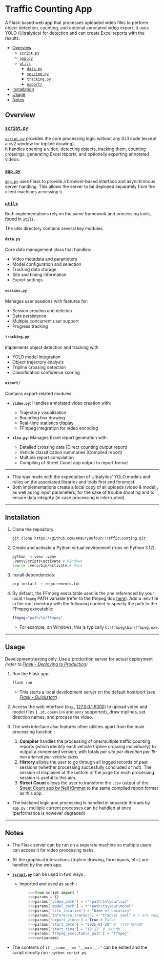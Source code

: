 <!-- omit from toc -->
# Traffic Counting App

A Flask-based web app that processes uploaded video files to perform object detection, counting, and optional annotated video export. It uses YOLO (Ultralytics) for detection and can create Excel reports with the results.

- [Overview](#overview)
  - [`script.py`](#scriptpy)
  - [`app.py`](#apppy)
  - [`utils`](#utils)
    - [`data.py`](#datapy)
    - [`session.py`](#sessionpy)
    - [`tracking.py`](#trackingpy)
    - [`export/`](#export)
- [Installation](#installation)
- [Usage](#usage)
- [Notes](#notes)

## Overview

### [`script.py`](script.py)

[`script.py`](script.py) provides the core processing logic without any GUI code (except a cv2 window for tripline drawing).  
It handles opening a video, detecting objects, tracking them, counting crossings, generating Excel reports, and optionally exporting annotated videos.  

### [`app.py`](app.py)

[`app.py`](app.py) uses Flask to provide a browser-based interface and asynchronous server handling. This allows the server to be deployed separately from the client machines accessing it.

### [`utils`](utils)

Both implementations rely on the same framework and processing tools, found in [`utils`](utils).

The utils directory contains several key modules:

#### `data.py`
  
  Core data management class that handles:
  
- Video metadata and parameters
- Model configuration and selection
- Tracking data storage
- Site and timing information
- Export settings

#### `session.py`
  
  Manages user sessions with features for:

- Session creation and deletion
- Data persistence
- Multiple concurrent user support
- Progress tracking

#### `tracking.py`
  
  Implements object detection and tracking with:

- YOLO model integration
- Object trajectory analysis
- Tripline crossing detection
- Classification confidence scoring

#### `export/`
  
  Contains export-related modules:

- **`video.py`**: Handles annotated video creation with:
  - Trajectory visualization
  - Bounding box drawing
  - Real-time statistics display
  - FFmpeg integration for video encoding

- **`xlsx.py`**: Manages Excel report generation with:
  - Detailed crossing data (Direct counting output report)
  - Vehicle classification summaries (Compiled report)
  - Multiple report compilation
  - Compiling of Street Count app output to report format

---

- This was made with the expectation of Ultralytics' YOLO models and relies on the associated libraries and tools first and foremost.
- Both implementations create a local copy of all uploads (video & model), as well as log input parameters, for the sake of trouble shooting and to ensure data integrity (in case processing is interrupted).

---

## Installation

1. Clone the repository.  

    ```bash
    git clone https://github.com/AmauryDufour/TrafficCounting.git 
    ```

2. Create and activate a Python virtual environment (runs on Python 3.12).

    ```bash
    python -m venv .venv
    .venv\Scripts\activate # Windows
    source .venv/bin/activate # Unix
    ```

3. Install dependencies:  

    ```bash
    pip install -r requirements.txt
    ```

4. By default, the FFmpeg executable used is the one referenced by your local `ffmpeg` PATH variable (refer to the ffmpeg doc [here](https://www.ffmpeg.org/download.html)). Add a .env file in the root directory with the following content to specify the path to the FFmpeg executable:

    ```bash
    ffmpeg="path/to/ffmpeg"
    ```

    - For example, on Windows, this is typically `C:\ffmpeg\bin\ffmpeg.exe`.

---

## Usage

Development/testing only. Use a production server for actual deployment *(refer to [Flask - Deploying to Production](https://flask.palletsprojects.com/en/stable/deploying/))*

1. Run the Flask app:

    ```bash
    flask run
    ```

    - This starts a local development server on the default host/port (see *[Flask - Quickstart](https://flask.palletsprojects.com/en/stable/quickstart/#debug-mode)*).
1. Access the web interface (e.g., [127.0.0.1:5000](http://127.0.0.1:5000)) to upload video and model files ( `.pt`, `openvino` and `onnx` supported), draw triplines, set direction names, and process the video.
1. The web interface also features other utilities apart from the main processing function :
   1. **Compiler** handles the processing of one/multiple traffic counting reports (which identify each vehicle tripline crossing individually) to output a condensed version, with totals *per site per direction per 15-min interval per vehicle class*
   1. **History** allows the user to go through all logged records of past sessions (whether processing succesfully concluded or not). The session id displayed at the bottom of the page for each processing session is useful to this aim.
   1. **Street Count** allows the user to transform the `.csv` output of the [Street Count app by Neil Kimmet](https://streetcount.app/) to the same compiled report format as this app.

- The backend logic and processing is handled in separate threads by [`app.py`](app.py) : multiple current processes can be handled at once (performance is however degraded)

---

## Notes

- The Flask server can be run on a separate machine so multiple users can access it for video processing tasks.
- All the graphical interactions (tripline drawing, form inputs, etc.) are handled by the web app.
- **[`script.py`](script.py)** can be used in two ways :

  - Imported and used as such :

    ```python
        >>>from script import *
        >>>params = {}
        >>>params['video_path'] = r"\path\to\your\vid"
        >>>params['model_path'] = r"\path\to\your\model"
        >>>params['site_location'] = "Name of Location"
        >>>params['inference_tracker'] = "tracker.yaml" # 2 are supported : `bytetrack.yaml` & `botsort.yaml` (BoT-SORT is slower)
        >>>params['export_video'] = True # False 
        >>>params['start_date'] = "2025-01-20" # 'YYYY-MM-DD'
        >>>params['start_time'] = "12:12" # 'HH:MM'
        >>>params['ffmpeg_executable_path'] = "ffmpeg"
        >>>run(params)
    ```

- The contents of `if __name__ == "__main__:"` can be edited and the script directly run : `python script.py`
